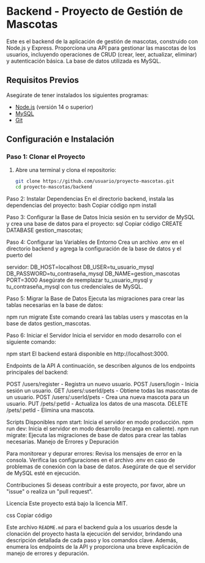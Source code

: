 # Backend - Proyecto de Gestión de Mascotas

Este es el backend de la aplicación de gestión de mascotas, construido con Node.js y Express. Proporciona una API para gestionar las mascotas de los usuarios, incluyendo operaciones de CRUD (crear, leer, actualizar, eliminar) y autenticación básica. La base de datos utilizada es MySQL.

## Requisitos Previos

Asegúrate de tener instalados los siguientes programas:

- [Node.js](https://nodejs.org/) (versión 14 o superior)
- [MySQL](https://www.mysql.com/)
- [Git](https://git-scm.com/)

## Configuración e Instalación

### Paso 1: Clonar el Proyecto

1. Abre una terminal y clona el repositorio:
   ```bash
   git clone https://github.com/usuario/proyecto-mascotas.git
   cd proyecto-mascotas/backend


Paso 2: Instalar Dependencias
En el directorio backend, instala las dependencias del proyecto:
bash
Copiar código
npm install


Paso 3: Configurar la Base de Datos
Inicia sesión en tu servidor de MySQL y crea una base de datos para el proyecto:
sql
Copiar código
CREATE DATABASE gestion_mascotas;


Paso 4: Configurar las Variables de Entorno
Crea un archivo .env en el directorio backend y agrega la configuración de la base de datos y el puerto del 


servidor:
DB_HOST=localhost
DB_USER=tu_usuario_mysql
DB_PASSWORD=tu_contraseña_mysql
DB_NAME=gestion_mascotas
PORT=3000
Asegúrate de reemplazar tu_usuario_mysql y tu_contraseña_mysql con tus credenciales de MySQL.

Paso 5: Migrar la Base de Datos
Ejecuta las migraciones para crear las tablas necesarias en la base de datos:


npm run migrate
Este comando creará las tablas users y mascotas en la base de datos gestion_mascotas.

Paso 6: Iniciar el Servidor
Inicia el servidor en modo desarrollo con el siguiente comando:

npm start
El backend estará disponible en http://localhost:3000.

Endpoints de la API
A continuación, se describen algunos de los endpoints principales del backend:

POST /users/register - Registra un nuevo usuario.
POST /users/login - Inicia sesión un usuario.
GET /users/:userId/pets - Obtiene todas las mascotas de un usuario.
POST /users/:userId/pets - Crea una nueva mascota para un usuario.
PUT /pets/:petId - Actualiza los datos de una mascota.
DELETE /pets/:petId - Elimina una mascota.

Scripts Disponibles
npm start: Inicia el servidor en modo producción.
npm run dev: Inicia el servidor en modo desarrollo (recarga en caliente).
npm run migrate: Ejecuta las migraciones de base de datos para crear las tablas necesarias.
Manejo de Errores y Depuración

Para monitorear y depurar errores:
Revisa los mensajes de error en la consola.
Verifica las configuraciones en el archivo .env en caso de problemas de conexión con la base de datos.
Asegúrate de que el servidor de MySQL esté en ejecución.

Contribuciones
Si deseas contribuir a este proyecto, por favor, abre un "issue" o realiza un "pull request".

Licencia
Este proyecto está bajo la licencia MIT.

css
Copiar código

Este archivo `README.md` para el backend guía a los usuarios desde la clonación del proyecto hasta la ejecución del servidor, brindando una descripción detallada de cada paso y los comandos clave. Además, enumera los endpoints de la API y proporciona una breve explicación de manejo de errores y depuración.






